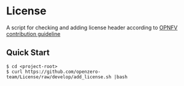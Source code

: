 # License

A script for checking and adding license header according to [OPNFV contribution guideline](https://wiki.opnfv.org/display/DEV/Contribution+Guidelines)

## Quick Start

```
$ cd <project-root>
$ curl https://github.com/openzero-team/License/raw/develop/add_license.sh |bash
```
